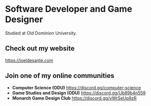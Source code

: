 # Software Developer and Game Designer
Studied at Old Dominion University.

## Check out my website
https://joeldesante.com

## Join one of my online communities
- **Computer Science (ODU)** https://discord.gg/computer-science
- **Game Studies and Design (ODU)** https://discord.gg/Ub89b4n559
- **Monarch Game Design Club** https://discord.gg/vWrSeUp9zR
